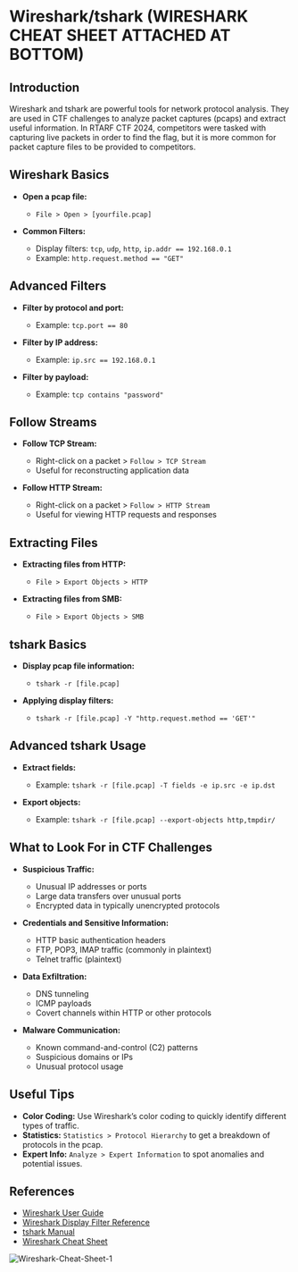 # Wireshark/tshark (WIRESHARK CHEAT SHEET ATTACHED AT BOTTOM)

## Introduction
Wireshark and tshark are powerful tools for network protocol analysis. They are used in CTF challenges to analyze packet captures (pcaps) and extract useful information. In RTARF CTF 2024, competitors were tasked with capturing live packets in order to find the flag, but it is more common for packet capture files to be provided to competitors.

## Wireshark Basics
- **Open a pcap file:**
  - `File > Open > [yourfile.pcap]`

- **Common Filters:**
  - Display filters: `tcp`, `udp`, `http`, `ip.addr == 192.168.0.1`
  - Example: `http.request.method == "GET"`

## Advanced Filters
- **Filter by protocol and port:**
  - Example: `tcp.port == 80`

- **Filter by IP address:**
  - Example: `ip.src == 192.168.0.1`

- **Filter by payload:**
  - Example: `tcp contains "password"`

## Follow Streams
- **Follow TCP Stream:**
  - Right-click on a packet > `Follow > TCP Stream`
  - Useful for reconstructing application data

- **Follow HTTP Stream:**
  - Right-click on a packet > `Follow > HTTP Stream`
  - Useful for viewing HTTP requests and responses

## Extracting Files
- **Extracting files from HTTP:**
  - `File > Export Objects > HTTP`

- **Extracting files from SMB:**
  - `File > Export Objects > SMB`

## tshark Basics
- **Display pcap file information:**
  - `tshark -r [file.pcap]`

- **Applying display filters:**
  - `tshark -r [file.pcap] -Y "http.request.method == 'GET'"`

## Advanced tshark Usage
- **Extract fields:**
  - Example: `tshark -r [file.pcap] -T fields -e ip.src -e ip.dst`

- **Export objects:**
  - Example: `tshark -r [file.pcap] --export-objects http,tmpdir/`

## What to Look For in CTF Challenges
- **Suspicious Traffic:**
  - Unusual IP addresses or ports
  - Large data transfers over unusual ports
  - Encrypted data in typically unencrypted protocols

- **Credentials and Sensitive Information:**
  - HTTP basic authentication headers
  - FTP, POP3, IMAP traffic (commonly in plaintext)
  - Telnet traffic (plaintext)

- **Data Exfiltration:**
  - DNS tunneling
  - ICMP payloads
  - Covert channels within HTTP or other protocols

- **Malware Communication:**
  - Known command-and-control (C2) patterns
  - Suspicious domains or IPs
  - Unusual protocol usage

## Useful Tips
- **Color Coding:** Use Wireshark’s color coding to quickly identify different types of traffic.
- **Statistics:** `Statistics > Protocol Hierarchy` to get a breakdown of protocols in the pcap.
- **Expert Info:** `Analyze > Expert Information` to spot anomalies and potential issues.

## References
- [Wireshark User Guide](https://www.wireshark.org/docs/wsug_html_chunked/)
- [Wireshark Display Filter Reference](https://www.wireshark.org/docs/dfref/)
- [tshark Manual](https://www.wireshark.org/docs/man-pages/tshark.html)
- [Wireshark Cheat Sheet](https://packetlife.net/media/library/23/Wireshark_Display_Filters.pdf)

![Wireshark-Cheat-Sheet-1](https://github.com/user-attachments/assets/bf034b34-b4f7-486c-bf55-1efe7daab92f)
